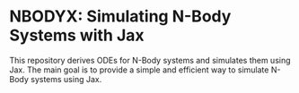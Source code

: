# NBODYX: Simulating N-Body Systems with Jax

This repository derives ODEs for N-Body systems and simulates them using Jax. The main goal is to provide a simple and efficient way to simulate N-Body systems using Jax.